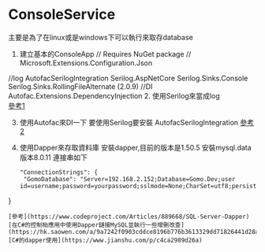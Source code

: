 # ConsoleService
主要是為了在linux或是windows下可以執行來取存database
1. 建立基本的ConsoleApp
// Requires NuGet package
// Microsoft.Extensions.Configuration.Json

//log
    AutofacSerilogIntegration
	Serilog.AspNetCore
	Serilog.Sinks.Console
	Serilog.Sinks.RollingFileAlternate (2.0.9)
//DI
   Autofac.Extensions.DependencyInjection
2. 使用Serilog來當成log   
   [參考1](https://github.com/nblumhardt/autofac-serilog-integration)
   
3. 使用Autofac來DI一下
   要使用Serilog要安裝 AutofacSerilogIntegration
   [參考2](https://gist.github.com/greatb/1bfd9a5bd579a65e4eee1c4b074dacd0)

4. 使用Dapper來存取資料庫
   安裝dapper,目前的版本是1.50.5
   安裝mysql.data 版本8.0.11
   連接串如下
   ```
   "ConnectionStrings": {
    "GomoDatabase": "Server=192.168.2.152;Database=Gomo.Dev;user id=username;password=yourpassword;sslmode=None;CharSet=utf8;persistsecurityinfo=True;allowuservariables=True;minpoolsize=10;"
  }
   ```
   [參考](https://www.codeproject.com/Articles/889668/SQL-Server-Dapper)
   [在C#的控制枱應用中使用Dapper鏈接MySQL並執行一些增刪改查](https://hk.saowen.com/a/9a7242f0903cddce8196b776b3613329dd71826441d28abe7eae5675e3a7dac5)
   [C#的dapper使用](https://www.jianshu.com/p/c4ca2989d26a)